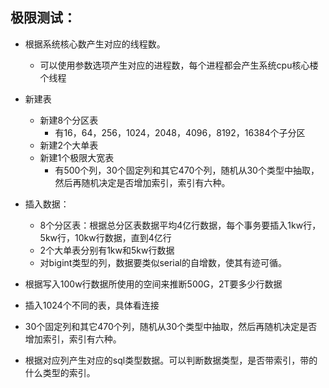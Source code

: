 ## 极限测试：
* 根据系统核心数产生对应的线程数。
  * 可以使用参数选项产生对应的进程数，每个进程都会产生系统cpu核心楼个线程

* 新建表
  * 新建8个分区表
    * 有16，64，256，1024，2048，4096，8192，16384个子分区
  * 新建2个大单表
  * 新建1个极限大宽表
    * 有500个列，30个固定列和其它470个列，随机从30个类型中抽取，然后再随机决定是否增加索引，索引有六种。

* 插入数据：
  * 8个分区表：根据总分区表数据平均4亿行数据，每个事务要插入1kw行，5kw行，10kw行数据，直到4亿行
  * 2个大单表分别有1kw和5kw行数据
  * 对bigint类型的列，数据要类似serial的自增数，使其有迹可循。
* 根据写入100w行数据所使用的空间来推断500G，2T要多少行数据
* 插入1024个不同的表，具体看连接
* 30个固定列和其它470个列，随机从30个类型中抽取，然后再随机决定是否增加索引，索引有六种。
* 根据对应列产生对应的sql类型数据。可以判断数据类型，是否带索引，带的什么类型的索引。

